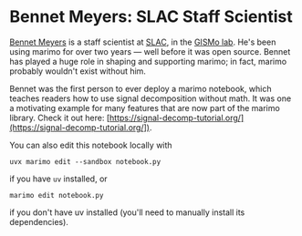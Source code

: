 # Bennet Meyers: SLAC Staff Scientist

[Bennet Meyers](https://gismo.slac.stanford.edu/person/bennet-meyers) is a
staff scientist at [SLAC](https://slac.stanford.edu), in the [GISMo
lab](https://gismo.slac.stanford.edu/). He's been using marimo for over two
years — well before it was open source. Bennet has played a huge role in
shaping and supporting marimo; in fact, marimo probably wouldn't exist without
him. 

Bennet was the first person to ever deploy a marimo notebook, which teaches
readers how to use signal decomposition without math. It was one a motivating
example for many features that are now part of the marimo library. Check it out
here: [https://signal-decomp-tutorial.org/](https://signal-decomp-tutorial.org/]).

You can also edit this notebook locally with

```shell
uvx marimo edit --sandbox notebook.py
```

if you have `uv` installed, or

```shell
marimo edit notebook.py
```

if you don't have uv installed (you'll need to manually install its dependencies).
